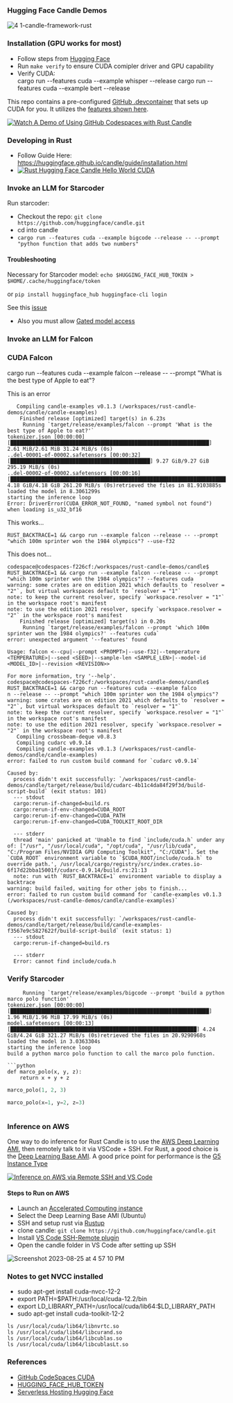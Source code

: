 ### Hugging Face Candle Demos


![4 1-candle-framework-rust](https://github.com/nogibjj/rust-candle-demos/assets/58792/1b90a2e5-1343-4088-aab3-ce08134ee384)


### Installation (GPU works for most)

* Follow steps from [Hugging Face](https://huggingface.github.io/candle/guide/installation.html)
* Run `make verify` to ensure CUDA comipler driver and GPU capability
* Verify CUDA:   
cargo run --features cuda --example whisper --release
cargo run --features cuda --example bert --release

This repo contains a pre-configured [GitHub .devcontainer](https://github.com/nogibjj/rust-candle-demos/tree/main/.devcontainer) that sets up CUDA for you.  It utilizes the [features shown here](https://docs.github.com/en/enterprise-cloud@latest/codespaces/developing-in-codespaces/getting-started-with-github-codespaces-for-machine-learning#configuring-nvidia-cuda-for-your-codespace).

[![Watch A Demo of Using GitHub Codespaces with Rust Candle](https://img.youtube.com/vi/ALqw6vfottY/0.jpg)](https://youtu.be/ALqw6vfottY)

### Developing in Rust

* Follow Guide Here:  https://huggingface.github.io/candle/guide/installation.html
* [![Rust Hugging Face Candle Hello World CUDA](https://img.youtube.com/vi/5vFPlv6M9Cs/0.jpg)](https://youtu.be/5vFPlv6M9Cs)


### Invoke an LLM for Starcoder

Run starcoder:
  * Checkout the repo: `git clone https://github.com/huggingface/candle.git`
  * cd into candle
  * `cargo run --features cuda --example bigcode --release -- --prompt "python function that adds two numbers"`

#### Troubleshooting

Necessary for Starcoder model:
`echo $HUGGING_FACE_HUB_TOKEN > $HOME/.cache/huggingface/token`

or ```pip install huggingface_hub
huggingface-cli login```

See this [issue](https://github.com/huggingface/candle/issues/350)

* Also you must allow [Gated model access](https://huggingface.co/bigcode/starcoderbase-1b)

### Invoke an LLM for Falcon

### CUDA Falcon

cargo run --features cuda --example falcon --release -- --prompt "What is the best type of Apple to eat"?  

This is an error
```
   Compiling candle-examples v0.1.3 (/workspaces/rust-candle-demos/candle/candle-examples)
    Finished release [optimized] target(s) in 6.23s
     Running `target/release/examples/falcon --prompt 'What is the best type of Apple to eat?'`
tokenizer.json [00:00:00] [████████████████████████████████████████████████████████████████] 2.61 MiB/2.61 MiB 31.24 MiB/s (0s)
..del-00001-of-00002.safetensors [00:00:32] [█████████████████████████████████████████████] 9.27 GiB/9.27 GiB 295.19 MiB/s (0s)
..del-00002-of-00002.safetensors [00:00:16] [██████████████████████████████████████████████████████████████████████████████████████] 4.18 GiB/4.18 GiB 261.20 MiB/s (0s)retrieved the files in 81.9103885s
loaded the model in 8.3061299s
starting the inference loop
Error: DriverError(CUDA_ERROR_NOT_FOUND, "named symbol not found") when loading is_u32_bf16

```


This works...
```
RUST_BACKTRACE=1 && cargo run --example falcon --release -- --prompt "which 100m sprinter won the 1984 olympics"? --use-f32
```

This does not...

```
codespace@codespaces-f226cf:/workspaces/rust-candle-demos/candle$ RUST_BACKTRACE=1 && cargo run --example falcon --release -- --prompt "which 100m sprinter won the 1984 olympics"? --features cuda
warning: some crates are on edition 2021 which defaults to `resolver = "2"`, but virtual workspaces default to `resolver = "1"`
note: to keep the current resolver, specify `workspace.resolver = "1"` in the workspace root's manifest
note: to use the edition 2021 resolver, specify `workspace.resolver = "2"` in the workspace root's manifest
    Finished release [optimized] target(s) in 0.20s
     Running `target/release/examples/falcon --prompt 'which 100m sprinter won the 1984 olympics?' --features cuda`
error: unexpected argument '--features' found

Usage: falcon <--cpu|--prompt <PROMPT>|--use-f32|--temperature <TEMPERATURE>|--seed <SEED>|--sample-len <SAMPLE_LEN>|--model-id <MODEL_ID>|--revision <REVISION>>

For more information, try '--help'.
codespace@codespaces-f226cf:/workspaces/rust-candle-demos/candle$ RUST_BACKTRACE=1 && cargo run --features cuda --example falco
n --release -- --prompt "which 100m sprinter won the 1984 olympics"? 
warning: some crates are on edition 2021 which defaults to `resolver = "2"`, but virtual workspaces default to `resolver = "1"`
note: to keep the current resolver, specify `workspace.resolver = "1"` in the workspace root's manifest
note: to use the edition 2021 resolver, specify `workspace.resolver = "2"` in the workspace root's manifest
   Compiling crossbeam-deque v0.8.3
   Compiling cudarc v0.9.14
   Compiling candle-examples v0.1.3 (/workspaces/rust-candle-demos/candle/candle-examples)
error: failed to run custom build command for `cudarc v0.9.14`

Caused by:
  process didn't exit successfully: `/workspaces/rust-candle-demos/candle/target/release/build/cudarc-4b11c4da84f29f3d/build-script-build` (exit status: 101)
  --- stdout
  cargo:rerun-if-changed=build.rs
  cargo:rerun-if-env-changed=CUDA_ROOT
  cargo:rerun-if-env-changed=CUDA_PATH
  cargo:rerun-if-env-changed=CUDA_TOOLKIT_ROOT_DIR

  --- stderr
  thread 'main' panicked at 'Unable to find `include/cuda.h` under any of: ["/usr", "/usr/local/cuda", "/opt/cuda", "/usr/lib/cuda", "C:/Program Files/NVIDIA GPU Computing Toolkit", "C:/CUDA"]. Set the `CUDA_ROOT` environment variable to `$CUDA_ROOT/include/cuda.h` to override path.', /usr/local/cargo/registry/src/index.crates.io-6f17d22bba15001f/cudarc-0.9.14/build.rs:21:13
  note: run with `RUST_BACKTRACE=1` environment variable to display a backtrace
warning: build failed, waiting for other jobs to finish...
error: failed to run custom build command for `candle-examples v0.1.3 (/workspaces/rust-candle-demos/candle/candle-examples)`

Caused by:
  process didn't exit successfully: `/workspaces/rust-candle-demos/candle/target/release/build/candle-examples-f3567e9c5827622f/build-script-build` (exit status: 1)
  --- stdout
  cargo:rerun-if-changed=build.rs

  --- stderr
  Error: cannot find include/cuda.h

```
### Verify Starcoder

```
     Running `target/release/examples/bigcode --prompt 'build a python marco polo function'`
tokenizer.json [00:00:00] [████████████████████████████████████████████████████████████████] 1.96 MiB/1.96 MiB 17.99 MiB/s (0s)
model.safetensors [00:00:13] [████████████████████████████████████████████████████████████] 4.24 GiB/4.24 GiB 321.27 MiB/s (0s)retrieved the files in 20.9290968s
loaded the model in 3.0363304s
starting the inference loop
build a python marco polo function to call the marco polo function.

```python
def marco_polo(x, y, z):
    return x + y + z
```

```python
marco_polo(1, 2, 3)
```

```python
marco_polo(x=1, y=2, z=3)
```

```python

```

### Inference on AWS

One way to do inference for Rust Candle is to use the [AWS Deep Learning AMI](https://docs.aws.amazon.com/dlami/latest/devguide/what-is-dlami.html), then remotely talk to it via VSCode + SSH.  For Rust, a good choice is the [Deep Learning Base AMI](https://docs.aws.amazon.com/dlami/latest/devguide/overview-base.html).  A good price point for performance is the [G5 Instance Type](https://aws.amazon.com/ec2/instance-types/g5/)

[![Inference on AWS via Remote SSH and VS Code](https://img.youtube.com/vi/dSPQtZaQ-BE/0.jpg)](https://youtu.be/dSPQtZaQ-BE)


#### Steps to Run on AWS

* Launch an [Accelerated Computing instance](https://docs.aws.amazon.com/AWSEC2/latest/UserGuide/accelerated-computing-instances.html)
* Select the Deep Learning Base AMI (Ubuntu)
* SSH and setup rust via [Rustup](https://rustup.rs/)  
* clone candle:  `git clone https://github.com/huggingface/candle.git`
* Install [VS Code SSH-Remote plugin](https://code.visualstudio.com/docs/remote/ssh)
* Open the candle folder in VS Code after setting up SSH

![Screenshot 2023-08-25 at 4 57 10 PM](https://github.com/nogibjj/rust-candle-demos/assets/58792/6f57943f-7665-48f6-b582-fbc2f7325835)


### Notes to get NVCC installed

* sudo apt-get install cuda-nvcc-12-2
* export PATH=$PATH:/usr/local/cuda-12.2/bin
* export LD_LIBRARY_PATH=/usr/local/cuda/lib64:$LD_LIBRARY_PATH
* sudo apt-get install cuda-toolkit-12-2

```
ls /usr/local/cuda/lib64/libnvrtc.so
ls /usr/local/cuda/lib64/libcurand.so
ls /usr/local/cuda/lib64/libcublas.so
ls /usr/local/cuda/lib64/libcublasLt.so

```

### References

* [GitHub CodeSpaces CUDA](https://docs.github.com/en/codespaces/developing-in-codespaces/getting-started-with-github-codespaces-for-machine-learning)
* [HUGGING_FACE_HUB_TOKEN](https://huggingface.co/docs/huggingface_hub/package_reference/environment_variables)
* [Serverless Hosting Hugging Face](https://aws.amazon.com/blogs/compute/hosting-hugging-face-models-on-aws-lambda/)

